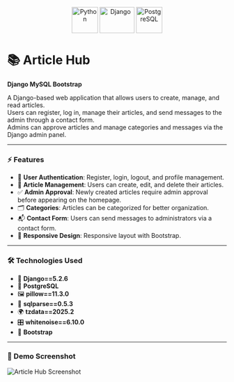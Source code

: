 <p align="center">
  <img src="https://www.vectorlogo.zone/logos/python/python-icon.svg" alt="Python" width="60" height="60"/>
  <img src="https://static.djangoproject.com/img/logos/django-logo-negative.svg" alt="Django" width="80" height="60"/>
  <img src="https://www.vectorlogo.zone/logos/postgresql/postgresql-icon.svg" alt="PostgreSQL" width="60" height="60"/>
</p>

# 📚 Article Hub  
**Django MySQL Bootstrap**  

A Django-based web application that allows users to create, manage, and read articles.  
Users can register, log in, manage their articles, and send messages to the admin through a contact form.  
Admins can approve articles and manage categories and messages via the Django admin panel.  

---

### ⚡ Features  
- 🔑 **User Authentication**: Register, login, logout, and profile management.  
- 📝 **Article Management**: Users can create, edit, and delete their articles.  
- ✅ **Admin Approval**: Newly created articles require admin approval before appearing on the homepage.  
- 🗂️ **Categories**: Articles can be categorized for better organization.  
- 📬 **Contact Form**: Users can send messages to administrators via a contact form.  
- 📱 **Responsive Design**: Responsive layout with Bootstrap.  

---

### 🛠️ Technologies Used  
- 🐍 **Django==5.2.6**  
- 🐘 **PostgreSQL**  
- 🖼️ **pillow==11.3.0**  
- 🔎 **sqlparse==0.5.3**  
- 🌍 **tzdata==2025.2**  
- 🎛️ **whitenoise==6.10.0**  
- 🎨 **Bootstrap**  

---

### 📸 Demo Screenshot   

![Article Hub Screenshot](article_hub/static/screenshots/article_hub_demo.png)
